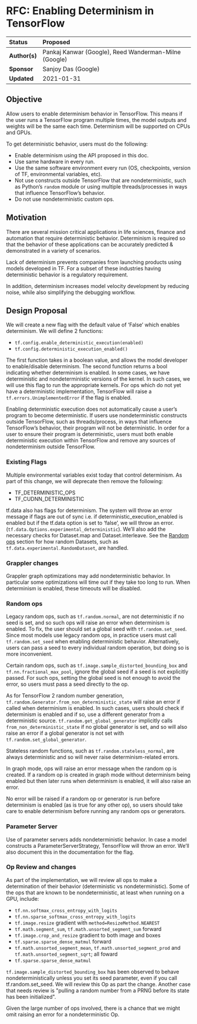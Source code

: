# RFC: Enabling Determinism in TensorFlow
  
| Status        | Proposed                                             |
:---------------|:-----------------------------------------------------|
| **Author(s)** | Pankaj Kanwar (Google), Reed Wanderman-Milne (Google)|
| **Sponsor**   | Sanjoy Das (Google)                                  |
| **Updated**   | 2021-01-31                                           |


## Objective
Allow users to enable determinism behavior in TensorFlow. This means if the user runs a TensorFlow program multiple times, the model outputs and weights will be the same each time. Determinism will be supported on CPUs and GPUs.
 
To get deterministic behavior, users must do the following:

* Enable determinism using the API proposed in this doc.
* Use same hardware in every run.
* Use the same software environment every run (OS, checkpoints, version of TF, environmental variables, etc).
* Not use constructs outside TensorFlow that are nondeterministic, such as Python’s `random` module or using multiple threads/processes in ways that influence TensorFlow’s behavior.
* Do not use nondeterministic custom ops.

## Motivation
There are several mission critical applications in life sciences, finance and automation that require deterministic behavior. Determinism is required so that the behavior of these applications can be accurately predicted & demonstrated in a variety of scenarios.

Lack of determinism prevents companies from launching products using models developed in TF. For a subset of these industries having deterministic behavior is a regulatory requirement. 

In addition, determinism increases model velocity development by reducing noise, while also simplifying the debugging workflow.

## Design Proposal
We will create a new flag with the default value of ‘False’ which enables determinism.  We will define 2 functions:

* `tf.config.enable_deterministic_execution(enabled)`
* `tf.config.deterministic_execution_enabled()`

The first function takes in a boolean value, and allows the model developer to enable/disable determinism. The second function returns a bool indicating whether determinism is enabled.
In some cases, we have deterministic and nondeterministic versions of the kernel. In such cases, we will use this flag to run the appropriate kernels.
For ops which do not yet have a deterministic implementation, TensorFlow will raise a `tf.errors.UnimplementedError` if the flag is enabled.

Enabling deterministic execution does not automatically cause a user’s program to become deterministic. If users use nondeterministic constructs outside TensorFlow, such as threads/process, in ways that influence TensorFlow’s behavior, their program will not be deterministic. In order for a user to ensure their program is deterministic, users must both enable deterministic execution within TensorFlow and remove any sources of nondeterminism outside TensorFlow.

### Existing Flags
Multiple environmental variables exist today that control determinism. As part of this change, we will deprecate then remove the following:

* TF_DETERMINISTIC_OPS
* TF_CUDNN_DETERMINISTIC

tf.data also has flags for determinism. The system will throw an error message if flags are out of sync i.e. if deterministic_execution_enabled is enabled but if the tf.data option is set to ‘false’, we will throw an error. (`tf.data.Options.experimental_deterministic`). We’ll also add the necessary checks for Dataset.map and Dataset.interleave. See the [Random ops](#random-ops) section for how random Datasets, such as `tf.data.experimental.RandomDataset`, are handled.

### Grappler changes
Grappler graph optimizations may add nondeterministic behavior. In particular some optimizations will time out if they take too long to run. When determinism is enabled, these timeouts will be disabled.

### Random ops
Legacy random ops, such as `tf.random.normal`, are not deterministic if no seed is set, and so such ops will raise an error when determinism is enabled. To fix, the user should set a global seed with `tf.random.set_seed`. Since most models use legacy random ops, in practice users must call `tf.random.set_seed` when enabling deterministic behavior. Alternatively, users can pass a seed to every individual random operation, but doing so is more inconvenient.

Certain random ops, such as `tf.image.sample_distorted_bounding_box` and `tf.nn.fractional_max_pool`, ignore the global seed if a seed is not explicitly passed. For such ops, setting the global seed is not enough to avoid the error, so users must pass a seed directly to the op.

As for TensorFlow 2 random number generation, `tf.random.Generator.from_non_deterministic_state` will raise an error if called when determinism is enabled. In such cases, users should check if determinism is enabled and if so, use a different generator from a deterministic source. `tf.random.get_global_generator` implicitly calls `from_non_deterministic_state` if no global generator is set, and so will also raise an error if a global generator is not set with `tf.random.set_global_generator`.

Stateless random functions, such as `tf.random.stateless_normal`, are always deterministic and so will never raise determinism-related errors.

In graph mode, ops will raise an error message when the random op is created. If a random op is created in graph mode without determinism being enabled but then later runs when determinism is enabled, it will also raise an error.

No error will be raised if a random op or generator is run before determinism is enabled (as is true for any other op), so users should take care to enable determinism before running any random ops or generators.

### Parameter Server
Use of parameter servers adds nondeterministic behavior. In case a model constructs a ParameterServerStrategy, TensorFlow will throw an error. We’ll also document this in the documentation for the flag.

### Op Review and changes
As part of the implementation, we will review all ops to make a determination of their behavior (deterministic vs nondeterministic). Some of the ops that are known to be nondeterministic, at least when running on a GPU, include:

* `tf.nn.softmax_cross_entropy_with_logits`
* `tf.nn.sparse_softmax_cross_entropy_with_logits`
* `tf.image.resize` gradient with `method=ResizeMethod.NEAREST`
* `tf.math.segment_sum`, `tf.math.unsorted_segment_sum` forward
* `tf.image.crop_and_resize` gradient to both image and boxes 
* `tf.sparse.sparse_dense_matmul` forward
* `tf.math.unsorted_segment_mean`, `tf.math.unsorted_segment_prod` and `tf.math.unsorted_segment_sqrt`; all foward
* `tf.sparse.sparse_dense_matmul`


`tf.image.sample_distorted_bounding_box` has been observed to behave nondeterministically unless you set its seed parameter, even if you call tf.random.set_seed. We will review this Op as part the change. Another case that needs review is "pulling a random number from a PRNG before its state has been initialized".

Given the large number of ops involved, there is a chance that we might omit raising an error for a nondeterministic Op.

